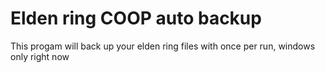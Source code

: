 # Elden ring COOP auto backup
 This progam will back up your elden ring files with once per run, windows only right now
